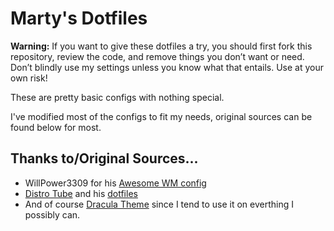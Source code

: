 # Marty's Dotfiles

**Warning:** If you want to give these dotfiles a try, you should first fork this repository, review the code, and remove things you don’t want or need. Don’t blindly use my settings unless you know what that entails. Use at your own risk!

These are pretty basic configs with nothing special.

I've modified most of the configs to fit my needs, original sources can be found below for most.

## Thanks to/Original Sources...

* WillPower3309 for his [Awesome WM config](https://github.com/WillPower3309/awesome-dotfiles)
* [Distro Tube](https://distro.tube/) and his [dotfiles](https://gitlab.com/dwt1/dotfiles)
* And of course [Dracula Theme](https://github.com/dracula/dracula-theme) since I tend to use it on everthing I possibly can.
